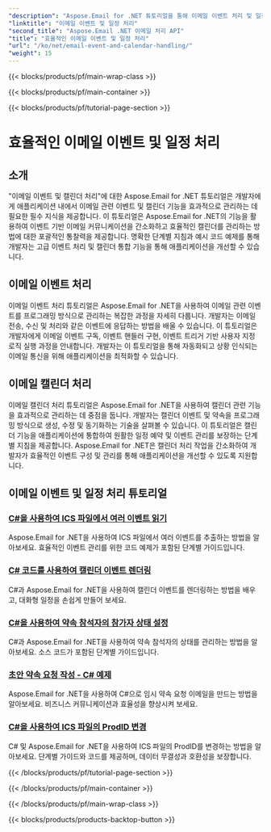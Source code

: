 ```yaml
---
"description": "Aspose.Email for .NET 튜토리얼을 통해 이메일 이벤트 처리 및 일정 관리를 간소화하세요. 이메일 이벤트를 자동화하고 일정 기능을 원활하게 통합하는 방법을 알아보세요."
"linktitle": "이메일 이벤트 및 일정 처리"
"second_title": "Aspose.Email .NET 이메일 처리 API"
"title": "효율적인 이메일 이벤트 및 일정 처리"
"url": "/ko/net/email-event-and-calendar-handling/"
"weight": 15
---
```


{{< blocks/products/pf/main-wrap-class >}}

{{< blocks/products/pf/main-container >}}

{{< blocks/products/pf/tutorial-page-section >}}

# 효율적인 이메일 이벤트 및 일정 처리


## 소개

"이메일 이벤트 및 캘린더 처리"에 대한 Aspose.Email for .NET 튜토리얼은 개발자에게 애플리케이션 내에서 이메일 관련 이벤트 및 캘린더 기능을 효과적으로 관리하는 데 필요한 필수 지식을 제공합니다. 이 튜토리얼은 Aspose.Email for .NET의 기능을 활용하여 이벤트 기반 이메일 커뮤니케이션을 간소화하고 효율적인 캘린더를 관리하는 방법에 대한 포괄적인 통찰력을 제공합니다. 명확한 단계별 지침과 예시 코드 예제를 통해 개발자는 고급 이벤트 처리 및 캘린더 통합 기능을 통해 애플리케이션을 개선할 수 있습니다.

## 이메일 이벤트 처리

이메일 이벤트 처리 튜토리얼은 Aspose.Email for .NET을 사용하여 이메일 관련 이벤트를 프로그래밍 방식으로 관리하는 복잡한 과정을 자세히 다룹니다. 개발자는 이메일 전송, 수신 및 처리와 같은 이벤트에 응답하는 방법을 배울 수 있습니다. 이 튜토리얼은 개발자에게 이메일 이벤트 구독, 이벤트 핸들러 구현, 이벤트 트리거 기반 사용자 지정 로직 실행 과정을 안내합니다. 개발자는 이 튜토리얼을 통해 자동화되고 상황 인식되는 이메일 통신을 위해 애플리케이션을 최적화할 수 있습니다.

## 이메일 캘린더 처리

이메일 캘린더 처리 튜토리얼은 Aspose.Email for .NET을 사용하여 캘린더 관련 기능을 효과적으로 관리하는 데 중점을 둡니다. 개발자는 캘린더 이벤트 및 약속을 프로그래밍 방식으로 생성, 수정 및 동기화하는 기술을 살펴볼 수 있습니다. 이 튜토리얼은 캘린더 기능을 애플리케이션에 통합하여 원활한 일정 예약 및 이벤트 관리를 보장하는 단계별 지침을 제공합니다. Aspose.Email for .NET은 캘린더 처리 작업을 간소화하여 개발자가 효율적인 이벤트 구성 및 관리를 통해 애플리케이션을 개선할 수 있도록 지원합니다.

## 이메일 이벤트 및 일정 처리 튜토리얼

### [C#을 사용하여 ICS 파일에서 여러 이벤트 읽기](./reading-multiple-events-from-ics-files-with-csharp/)
Aspose.Email for .NET을 사용하여 ICS 파일에서 여러 이벤트를 추출하는 방법을 알아보세요. 효율적인 이벤트 관리를 위한 코드 예제가 포함된 단계별 가이드입니다.
### [C# 코드를 사용하여 캘린더 이벤트 렌더링](./rendering-calendar-events-using-csharp-code/)
C#과 Aspose.Email for .NET을 사용하여 캘린더 이벤트를 렌더링하는 방법을 배우고, 대화형 일정을 손쉽게 만들어 보세요.
### [C#을 사용하여 약속 참석자의 참가자 상태 설정](./setting-participant-status-for-appointment-attendees-with-csharp/)
C#과 Aspose.Email for .NET을 사용하여 약속 참석자의 상태를 관리하는 방법을 알아보세요. 소스 코드가 포함된 단계별 가이드입니다.
### [초안 약속 요청 작성 - C# 예제](./crafting-a-draft-appointment-request-csharp-example/)
Aspose.Email for .NET을 사용하여 C#으로 임시 약속 요청 이메일을 만드는 방법을 알아보세요. 비즈니스 커뮤니케이션과 효율성을 향상시켜 보세요.
### [C#을 사용하여 ICS 파일의 ProdID 변경](./altering-prodid-in-ics-files-with-csharp/)
C# 및 Aspose.Email for .NET을 사용하여 ICS 파일의 ProdID를 변경하는 방법을 알아보세요. 단계별 가이드와 코드를 제공하며, 데이터 무결성과 호환성을 보장합니다. 

{{< /blocks/products/pf/tutorial-page-section >}}

{{< /blocks/products/pf/main-container >}}

{{< /blocks/products/pf/main-wrap-class >}}

{{< blocks/products/products-backtop-button >}}